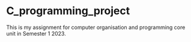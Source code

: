 # C_programming_project
This is my assignment for computer organisation and programming core unit in Semester 1 2023.

